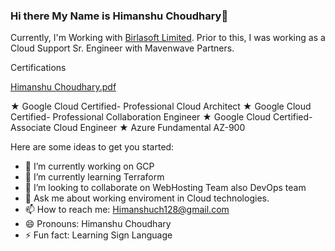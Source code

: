 ### Hi there My Name is Himanshu Choudhary👋
Currently, I'm Working with [Birlasoft Limited](https://www.birlasoft.com/). Prior to this, I was working as a Cloud Support Sr. Engineer with Mavenwave Partners.


Certifications

[Himanshu Choudhary.pdf](https://github.com/Hems7500/Himanshu-Introduction/files/8747209/Himanshu.Choudhary.pdf)

★ Google Cloud Certified- Professional Cloud Architect
★ Google Cloud Certified- Professional Collaboration Engineer 
★ Google Cloud Certified- Associate Cloud Engineer
★ Azure Fundamental AZ-900

Here are some ideas to get you started:

- 🔭 I’m currently working on GCP 
- 🌱 I’m currently learning Terraform
- 👯 I’m looking to collaborate on WebHosting Team also DevOps team
- 💬 Ask me about working enviroment in Cloud technologies. 
- 📫 How to reach me: Himanshuch128@gmail.com 
- 😄 Pronouns: Himanshu Choudhary
- ⚡ Fun fact: Learning Sign Language
